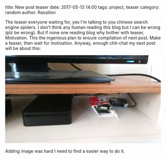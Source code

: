 title: New post teaser
date: 2017-05-13 14:00 
tags: project, teaser 
category: random 
author: Rassilion 

The teaser everyone waiting for, yes I'm talking to you chinese search engine spiders. I don't think any human reading this blog but I can be wrong (plz be wrong). But if none one reading blog why bother with  teaser, Motivation. This the ingenious plan to ensure compilation of next post. Make a teaser, then wait for motivation. Anyway, enough chit-chat my next post will be about this:

![image](images/teaser.jpg)

Adding image was hard I need to find a easier way to do it. 
